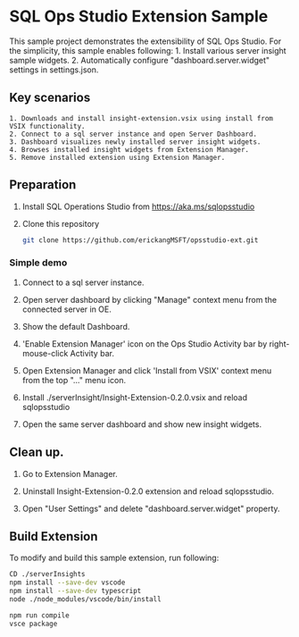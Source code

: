 # SQL Ops Studio Extension Sample
This sample project demonstrates the extensibility of SQL Ops Studio. For the simplicity, this sample enables following:
    1. Install various server insight sample widgets.
    2. Automatically configure "dashboard.server.widget" settings in settings.json.

## Key scenarios
    1. Downloads and install insight-extension.vsix using install from VSIX functionality.
    2. Connect to a sql server instance and open Server Dashboard.
    3. Dashboard visualizes newly installed server insight widgets.
    4. Browses installed insight widgets from Extension Manager.
    5. Remove installed extension using Extension Manager.

## Preparation 

1. Install SQL Operations Studio from https://aka.ms/sqlopsstudio

2. Clone this repository

    ```bash
    git clone https://github.com/erickangMSFT/opsstudio-ext.git
    ```

### Simple demo

1. Connect to a sql server instance. 

2. Open server dashboard by clicking "Manage" context menu from the connected server in OE.

3. Show the default Dashboard.

4. 'Enable Extension Manager' icon on the Ops Studio Activity bar by right-mouse-click Activity bar.

5. Open Extension Manager and click 'Install from VSIX' context menu from the top "..." menu icon.

6. Install ./serverInsight/Insight-Extension-0.2.0.vsix and reload sqlopsstudio

7. Open the same server dashboard and show new insight widgets.


## Clean up.

1. Go to Extension Manager.

2. Uninstall Insight-Extension-0.2.0 extension and reload sqlopsstudio.

3. Open "User Settings" and delete "dashboard.server.widget" property.


## Build Extension
To modify and build this sample extension, run following: 

```bash
CD ./serverInsights
npm install --save-dev vscode
npm install --save-dev typescript
node ./node_modules/vscode/bin/install

npm run compile
vsce package
```